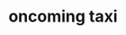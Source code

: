 ---
layout: smileys&emotion
title: oncoming taxi
emoji: oncoming_taxi
permalink: 🚖.html
image: assets/img/3moji/oncoming_taxi.png
---